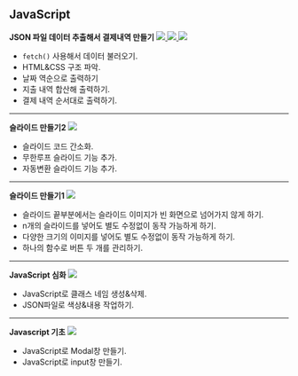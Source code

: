 ## JavaScript

<b>JSON 파일 데이터 추출해서 결제내역 만들기</b>
<a href="https://velog.io/@sweet_pumpkin/Megabyte-School-JSON-%ED%8C%8C%EC%9D%BC-%EB%8D%B0%EC%9D%B4%ED%84%B0-%EA%B0%80%EC%A0%B8%EC%99%80%EC%84%9C-%EB%A6%AC%EC%8A%A4%ED%8A%B8-%EB%A7%8C%EB%93%A4%EA%B8%B0">
  <img src="https://img.shields.io/badge/Blog-20C997?style=flat-square&logo=Velog&logoColor=FFFFFF"/>
</a>
<a href="https://github.com/Sweet-Pumpkin/mgs-toy-project">
  <img src="https://img.shields.io/badge/CODE-000000?style=flat-square&logo=CodersRank&logoColor=FFFFFF"/>
</a>
<a href="https://gilded-hotteok-27194b.netlify.app/">
  <img src="https://img.shields.io/badge/LINK-00C7B7?style=flat-square&logo=Netlify&logoColor=FFFFFF"/>
</a>

  - `fetch()` 사용해서 데이터 불러오기.
  - HTML&CSS 구조 파악.
  - 날짜 역순으로 출력하기
  - 지출 내역 합산해 출력하기.
  - 결제 내역 순서대로 출력하기.

---

<b>슬라이드 만들기2</b>
<a href="https://velog.io/@sweet_pumpkin/Megabyte-School-%EB%AC%B4%ED%95%9C%EC%9C%BC%EB%A1%9C-%EC%A6%90%EA%B8%B0%EB%8A%94-%EC%8A%AC%EB%9D%BC%EC%9D%B4%EB%93%9C-%EB%A7%8C%EB%93%A4%EA%B8%B0-%EB%AC%B4%ED%95%9C%EB%A3%A8%ED%94%84%EC%9E%90%EB%8F%99%EB%B3%80%ED%99%98">
  <img src="https://img.shields.io/badge/Blog-20C997?style=flat-square&logo=Velog&logoColor=FFFFFF"/>
</a>

  - 슬라이드 코드 간소화.
  - 무한루프 슬라이드 기능 추가.
  - 자동변환 슬라이드 기능 추가.

---

<b>슬라이드 만들기1</b>
<a href="https://velog.io/@sweet_pumpkin/Megabyte-School-Javascript%EB%A1%9C-%EC%8A%AC%EB%9D%BC%EC%9D%B4%EB%93%9C-%EB%A7%8C%EB%93%A4%EA%B8%B0">
  <img src="https://img.shields.io/badge/Blog-20C997?style=flat-square&logo=Velog&logoColor=FFFFFF"/>
</a>

  - 슬라이드 끝부분에서는 슬라이드 이미지가 빈 화면으로 넘어가지 않게 하기.
  - n개의 슬라이드를 넣어도 별도 수정없이 동작 가능하게 하기.
  - 다양한 크기의 이미지를 넣어도 별도 수정없이 동작 가능하게 하기.
  - 하나의 함수로 버튼 두 개를 관리하기.

---

<b>JavaScript 심화</b>
<a href="https://github.com/Sweet-Pumpkin/mgs-js-class">
  <img src="https://img.shields.io/badge/CODE-000000?style=flat-square&logo=CodersRank&logoColor=FFFFFF"/>
</a>

  - JavaScript로 클래스 네임 생성&삭제.
  - JSON파일로 색상&내용 작업하기.

---

<b>Javascript 기초</b>
<a href="https://velog.io/@sweet_pumpkin/Megabyte-School-Javascript-%ED%8A%B9%EA%B0%95-%EA%B8%B0%EB%B3%B8-%EA%B0%9C%EB%85%90-%EC%95%8C%EC%95%84%EB%B3%B4%EA%B8%B0">
  <img src="https://img.shields.io/badge/Blog-20C997?style=flat-square&logo=Velog&logoColor=FFFFFF"/>
</a>

  - JavaScript로 Modal창 만들기.
  - JavaScript로 input창 만들기.